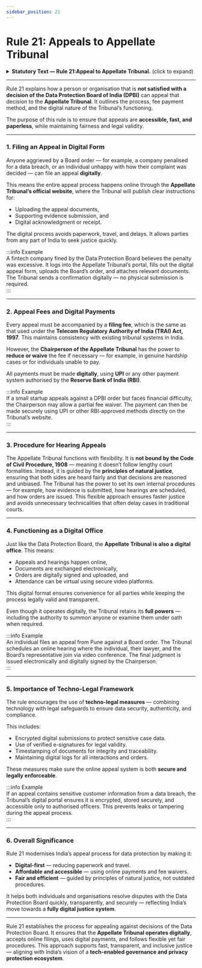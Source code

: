 ```yaml
---
sidebar_position: 21
---
```


# Rule 21: Appeals to Appellate Tribunal

<details>  
  <summary><strong>Statutory Text — Rule 21:Appeal to Appellate Tribunal.</strong> (click to expand)</summary>  

(1) An appeal, including any related documents, by a person aggrieved by an order or direction of the Board, shall be filed in digital form, following such procedure as may be specified by the Appellate Tribunal on its website.  

(2) An appeal filed with the Appellate Tribunal shall be accompanied by fee of like amount as is applicable in respect of an appeal filed under the Telecom Regulatory Authority of India Act, 1997 (24 of 1997), unless reduced or waived by the Chairperson of the Appellate Tribunal at her discretion, and the same shall be payable digitally using the Unified Payments Interface or such other payment system authorised by the Reserve Bank of India as the Appellate Tribunal may specify on its website.  

(3) The Appellate Tribunal—  
(a) shall not be bound by the procedure laid down by the Code of Civil Procedure, 1908 (5 of 1908), but shall be guided by the principles of natural justice and, subject to the provisions of the Act, may regulate its own procedure; and  
(b) shall function as a digital office which, without prejudice to its power to summon and enforce the attendance of any person and examine her on oath, may adopt techno-legal measures to conduct proceedings in a manner that does not require physical presence of any individual.  

</details>  

--- 

Rule 21 explains how a person or organisation that is **not satisfied with a decision of the Data Protection Board of India (DPBI)** can appeal that decision to the **Appellate Tribunal**. It outlines the process, fee payment method, and the digital nature of the Tribunal’s functioning.  

The purpose of this rule is to ensure that appeals are **accessible, fast, and paperless**, while maintaining fairness and legal validity.  

---

### 1. Filing an Appeal in Digital Form  

Anyone aggrieved by a Board order — for example, a company penalised for a data breach, or an individual unhappy with how their complaint was decided — can file an appeal **digitally**.  

This means the entire appeal process happens online through the **Appellate Tribunal’s official website**, where the Tribunal will publish clear instructions for:  
- Uploading the appeal documents,  
- Supporting evidence submission, and  
- Digital acknowledgment or receipt.  

The digital process avoids paperwork, travel, and delays. It allows parties from any part of India to seek justice quickly.  

:::info Example  
A fintech company fined by the Data Protection Board believes the penalty was excessive. It logs into the Appellate Tribunal’s portal, fills out the digital appeal form, uploads the Board’s order, and attaches relevant documents. The Tribunal sends a confirmation digitally — no physical submission is required.  
:::

---

### 2. Appeal Fees and Digital Payments  

Every appeal must be accompanied by a **filing fee**, which is the same as that used under the **Telecom Regulatory Authority of India (TRAI) Act, 1997**. This maintains consistency with existing tribunal systems in India.  

However, the **Chairperson of the Appellate Tribunal** has the power to **reduce or waive** the fee if necessary — for example, in genuine hardship cases or for individuals unable to pay.  

All payments must be made **digitally**, using **UPI** or any other payment system authorised by the **Reserve Bank of India (RBI)**.  

:::info Example  
If a small startup appeals against a DPBI order but faces financial difficulty, the Chairperson may allow a partial fee waiver. The payment can then be made securely using UPI or other RBI-approved methods directly on the Tribunal’s website.  
:::

---

### 3. Procedure for Hearing Appeals  

The Appellate Tribunal functions with flexibility. It is **not bound by the Code of Civil Procedure, 1908** — meaning it doesn’t follow lengthy court formalities. Instead, it is guided by the **principles of natural justice**, ensuring that both sides are heard fairly and that decisions are reasoned and unbiased. The Tribunal has the power to set its own internal procedures — for example, how evidence is submitted, how hearings are scheduled, and how orders are issued. This flexible approach ensures faster justice and avoids unnecessary technicalities that often delay cases in traditional courts.  

---

### 4. Functioning as a Digital Office  

Just like the Data Protection Board, the **Appellate Tribunal is also a digital office**. This means:  
- Appeals and hearings happen online,  
- Documents are exchanged electronically,  
- Orders are digitally signed and uploaded, and  
- Attendance can be virtual using secure video platforms.  

This digital format ensures convenience for all parties while keeping the process legally valid and transparent.  

Even though it operates digitally, the Tribunal retains its **full powers** — including the authority to summon anyone or examine them under oath when required.  

:::info Example  
An individual files an appeal from Pune against a Board order. The Tribunal schedules an online hearing where the individual, their lawyer, and the Board’s representative join via video conference. The final judgment is issued electronically and digitally signed by the Chairperson.  
:::

---

### 5. Importance of Techno-Legal Framework  

The rule encourages the use of **techno-legal measures** — combining technology with legal safeguards to ensure data security, authenticity, and compliance.  

This includes:  
- Encrypted digital submissions to protect sensitive case data.  
- Use of verified e-signatures for legal validity.  
- Timestamping of documents for integrity and traceability.  
- Maintaining digital logs for all interactions and orders.  

These measures make sure the online appeal system is both **secure and legally enforceable**.  

:::info Example  
If an appeal contains sensitive customer information from a data breach, the Tribunal’s digital portal ensures it is encrypted, stored securely, and accessible only to authorised officers. This prevents leaks or tampering during the appeal process.  
:::

---

### 6. Overall Significance  

Rule 21 modernises India’s appeal process for data protection by making it:  
- **Digital-first** — reducing paperwork and travel.  
- **Affordable and accessible** — using online payments and fee waivers.  
- **Fair and efficient** — guided by principles of natural justice, not outdated procedures.  

It helps both individuals and organisations resolve disputes with the Data Protection Board quickly, transparently, and securely — reflecting India’s move towards a **fully digital justice system**.  

---

Rule 21 establishes the process for appealing against decisions of the Data Protection Board. It ensures that the **Appellate Tribunal operates digitally**, accepts online filings, uses digital payments, and follows flexible yet fair procedures. This approach supports fast, transparent, and inclusive justice — aligning with India’s vision of a **tech-enabled governance and privacy protection ecosystem**.  


